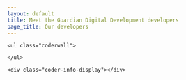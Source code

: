 ```yaml
---
layout: default
title: Meet the Guardian Digital Development developers
page_title: Our developers
---
```


<div class="coderwall-display">

	<ul class="coderwall">
		
	</ul>

	<div class="coder-info-display"></div>
</div>
